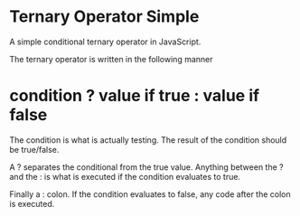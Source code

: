 # Ternary Operator Simple
A simple conditional ternary operator in JavaScript. 

The ternary operator is written in the following manner  

# condition ? value if true : value if false


The condition is what is actually testing. The result of the condition should be true/false.

A ? separates the conditional from the true value. Anything between the ? and the : is what is executed if the condition evaluates to true.

Finally a : colon. If the condition evaluates to false, any code after the colon is executed.
